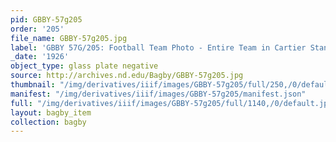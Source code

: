 ```yaml
---
pid: GBBY-57g205
order: '205'
file_name: GBBY-57g205.jpg
label: 'GBBY 57G/205: Football Team Photo - Entire Team in Cartier Stands - 1926'
_date: '1926'
object_type: glass plate negative
source: http://archives.nd.edu/Bagby/GBBY-57g205.jpg
thumbnail: "/img/derivatives/iiif/images/GBBY-57g205/full/250,/0/default.jpg"
manifest: "/img/derivatives/iiif/images/GBBY-57g205/manifest.json"
full: "/img/derivatives/iiif/images/GBBY-57g205/full/1140,/0/default.jpg"
layout: bagby_item
collection: bagby
---
```

